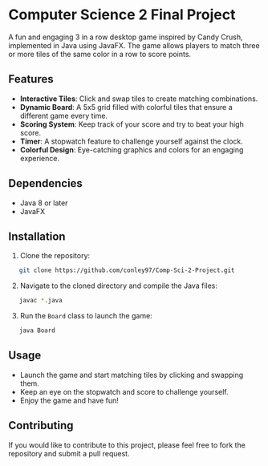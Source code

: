 # Computer Science 2 Final Project

A fun and engaging 3 in a row desktop game inspired by Candy Crush, implemented in Java using JavaFX. The game allows players to match three or more tiles of the same color in a row to score points.

## Features
- **Interactive Tiles**: Click and swap tiles to create matching combinations.
- **Dynamic Board**: A 5x5 grid filled with colorful tiles that ensure a different game every time.
- **Scoring System**: Keep track of your score and try to beat your high score.
- **Timer**: A stopwatch feature to challenge yourself against the clock.
- **Colorful Design**: Eye-catching graphics and colors for an engaging experience.

## Dependencies
- Java 8 or later
- JavaFX

## Installation
1. Clone the repository:
```bash
   git clone https://github.com/conley97/Comp-Sci-2-Project.git
```
2. Navigate to the cloned directory and compile the Java files:
```bash
   javac *.java
```
3. Run the `Board` class to launch the game:
```bash
   java Board
```

## Usage
- Launch the game and start matching tiles by clicking and swapping them.
- Keep an eye on the stopwatch and score to challenge yourself.
- Enjoy the game and have fun!

## Contributing
If you would like to contribute to this project, please feel free to fork the repository and submit a pull request.
